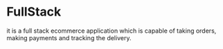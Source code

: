 # FullStack
 it is a full stack ecommerce application which is capable of taking orders, making payments and tracking the delivery.

